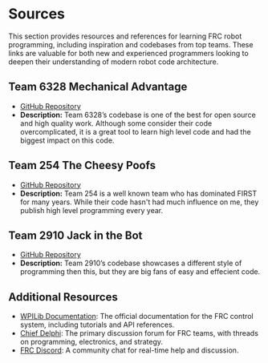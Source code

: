 # Sources

This section provides resources and references for learning FRC robot programming, including inspiration and codebases from top teams. These links are valuable for both new and experienced programmers looking to deepen their understanding of modern robot code architecture.

## Team 6328 Mechanical Advantage
- [GitHub Repository](https://github.com/Mechanical-Advantage/)
- **Description:** Team 6328’s codebase is one of the best for open source and high quality work. Although some consider their code overcomplicated, it is a great tool to learn high level code and had the biggest impact on this code.

## Team 254 The Cheesy Poofs
- [GitHub Repository](https://github.com/Team254)
- **Description:** Team 254 is a well known team who has dominated FIRST for many years. While their code hasn't had much influence on me, they publish high level programming every year.

## Team 2910 Jack in the Bot
- [GitHub Repository](https://github.com/FRCTeam2910/)
- **Description:** Team 2910’s codebase showcases a different style of programming then this, but they are big fans of easy and effecient code.

## Additional Resources
- [WPILib Documentation](https://docs.wpilib.org/en/stable/): The official documentation for the FRC control system, including tutorials and API references.
- [Chief Delphi](https://www.chiefdelphi.com/): The primary discussion forum for FRC teams, with threads on programming, electronics, and strategy.
- [FRC Discord](https://discord.gg/frc): A community chat for real-time help and discussion.
